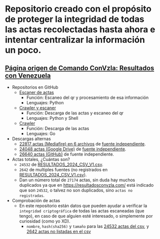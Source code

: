 # Repositorio creado con el propósito de proteger la integridad de todas las actas recolectadas hasta ahora e intentar centralizar la información un poco.

## [Página origen de Comando ConVzla: Resultados con Venezuela](https://resultadosconvzla.com/)
- Repositorios en GitHub
  - [Escaner de actas](https://github.com/Strvm/vnzla-libre)
    - Función: Escaneo del qr y procesamiento de esa información
    - Lenguajes: Python
  - [Crawler y escaner](https://github.com/xaiki/resultadosvzla-tools)
    - Función: Descarga de las actas y escaneo del qr
    - Lenguajes: Python y Shell
  - [Crawler](github.com/Eitol/verificador_elecciones2024_ve)
    - Función: Descarga de las actas
    - Lenguajes: Go
- Descargas alternas
  - [22817 actas (Mediafire) en 6 archivos](https://www.mediafire.com/folder/p1i5nx46yktay) de [fuente independiente](github.com/Eitol/verificador_elecciones2024_ve).
  - [24048 actas (Google Drive)](https://drive.google.com/drive/folders/1I_Ae22mpHUg4xJGz1WTv_F5J8g2zTwqm) de [fuente independiente](https://github.com/xaiki/resultadosvzla-tools).
  - [26640 actas (GitHub)](https://github.com/Strvm/vnzla-libre/tree/main/images) de fuente independiente.
- Actas totales, ¿Cuántas son?
  - `24532` de [RESULTADOS_2024_CSV_V1.csv](https://static.resultadosconvzla.com/RESULTADOS_2024_CSV_V1.csv).
  - `2642` de multiples fuentes (no registrados en [RESULTADOS_2024_CSV_V1.csv](https://static.resultadosconvzla.com/RESULTADOS_2024_CSV_V1.csv)).
  - Dan un número total de `27174` actas, sin duda hay muchos duplicados ya que en https://resultadosconvzla.com/ está indicado que son `24532`, o talvez no son duplicados, sino `actas no registradas`.
- Comprobación de actas
  - En este repositorio están datos que pueden ayudar a verificar la `integridad criptográfica` de todas las actas escaneadas (que tengo), en caso de que alguien esté interesado, o simplemente por curiosidad (como yo XD).
    - `nombre`, `hash(sha256)` y `tamaño` para las [24532 actas del csv](https://raw.githubusercontent.com/Vcoder4/Venezuela-actas-2024-archive/main/24532%20actas%20sha256.json), y [2642 actas no listadas en el csv](https://raw.githubusercontent.com/Vcoder4/Venezuela-actas-2024-archive/main/2642%20actas%20sha256.json)
